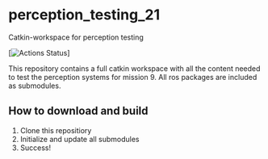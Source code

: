 # perception_testing_21
Catkin-workspace for perception testing

[![Actions Status](https://github.com/AscendNTNU/perception_testing_21/workflows/Perception/badge.svg)]

This repository contains a full catkin workspace with all the content needed to test the perception systems for mission 9.
All ros packages are included as submodules.

## How to download and build
1. Clone this repositiory
2. Initialize and update all submodules
3. Success!

